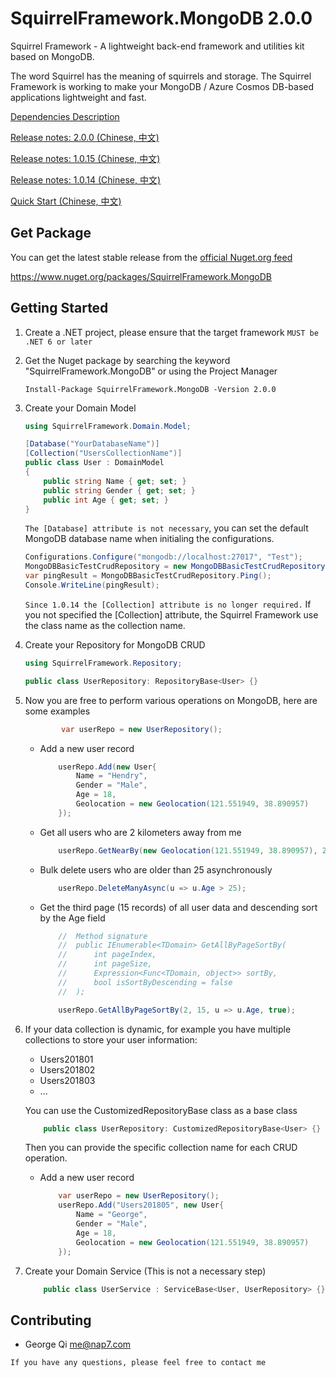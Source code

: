 SquirrelFramework.MongoDB 2.0.0
===============

Squirrel Framework - A lightweight back-end framework and utilities kit based on MongoDB.

The word Squirrel has the meaning of squirrels and storage. The Squirrel Framework is working to make your MongoDB / Azure Cosmos DB-based applications lightweight and fast.

[Dependencies Description](https://github.com/imnista/SquirrelFramework/blob/master/Dependencies.md)

[Release notes: 2.0.0 (Chinese, 中文)](http://nap7.com/squirrel-framework-2-0-0/)

[Release notes: 1.0.15 (Chinese, 中文)](http://nap7.com/squirrel-framework-1-0-15/)

[Release notes: 1.0.14 (Chinese, 中文)](http://nap7.com/squirrel-framework-1-0-14/)

[Quick Start (Chinese, 中文)](http://nap7.com/squirrel-framework-1-0-13/)

Get Package
------------

You can get the latest stable release from the [official Nuget.org feed](https://www.nuget.org/packages/SquirrelFramework.MongoDB)

<https://www.nuget.org/packages/SquirrelFramework.MongoDB>

Getting Started
---------------

1. Create a .NET project, please ensure that the target framework `MUST be .NET 6 or later`

1. Get the Nuget package by searching the keyword "SquirrelFramework.MongoDB" or using the Project Manager

    ```Shell
    Install-Package SquirrelFramework.MongoDB -Version 2.0.0
    ```

1. Create your Domain Model

    ```C#
    using SquirrelFramework.Domain.Model;

    [Database("YourDatabaseName")]
    [Collection("UsersCollectionName")]
    public class User : DomainModel
    {
        public string Name { get; set; }
        public string Gender { get; set; }
        public int Age { get; set; }
    }
    ```
    `The [Database] attribute is not necessary`, you can set the default MongoDB database name when initialing the configurations.

    ```C#    
    Configurations.Configure("mongodb://localhost:27017", "Test");
    MongoDBBasicTestCrudRepository = new MongoDBBasicTestCrudRepository();
    var pingResult = MongoDBBasicTestCrudRepository.Ping();
    Console.WriteLine(pingResult);
    ```

    `Since 1.0.14 the [Collection] attribute is no longer required.` If you not specified the [Collection] attribute, the Squirrel Framework use the class name as the collection name.

1. Create your Repository for MongoDB CRUD

    ```C#
    using SquirrelFramework.Repository;

    public class UserRepository: RepositoryBase<User> {}
    ```

1. Now you are free to perform various operations on MongoDB, here are some examples

    ```C#
            var userRepo = new UserRepository();
    ```

    * Add a new user record

        ```C#
            userRepo.Add(new User{
                Name = "Hendry",
                Gender = "Male",
                Age = 18,
                Geolocation = new Geolocation(121.551949, 38.890957)
            });
        ```

    * Get all users who are 2 kilometers away from me

        ```C#
            userRepo.GetNearBy(new Geolocation(121.551949, 38.890957), 2000);
        ```

    * Bulk delete users who are older than 25 asynchronously

        ```C#
            userRepo.DeleteManyAsync(u => u.Age > 25);
        ```

    * Get the third page (15 records) of all user data and descending sort by the Age field

        ```C#
            //  Method signature
            //  public IEnumerable<TDomain> GetAllByPageSortBy(
            //      int pageIndex,
            //      int pageSize,
            //      Expression<Func<TDomain, object>> sortBy,
            //      bool isSortByDescending = false
            //  );

            userRepo.GetAllByPageSortBy(2, 15, u => u.Age, true);
        ```

1. If your data collection is dynamic, for example you have multiple collections to store your user information:
    * Users201801
    * Users201802
    * Users201803
    * ...

    You can use the CustomizedRepositoryBase class as a base class

    ```C#
        public class UserRepository: CustomizedRepositoryBase<User> {}
    ```

    Then you can provide the specific collection name for each CRUD operation.

    * Add a new user record
        ```C#
            var userRepo = new UserRepository();
            userRepo.Add("Users201805", new User{
                Name = "George",
                Gender = "Male",
                Age = 18,
                Geolocation = new Geolocation(121.551949, 38.890957)
            });
        ```

1. Create your Domain Service (This is not a necessary step)

    ```C#
        public class UserService : ServiceBase<User, UserRepository> {}
    ```

Contributing
------------

* George Qi              me@nap7.com

`If you have any questions, please feel free to contact me`
